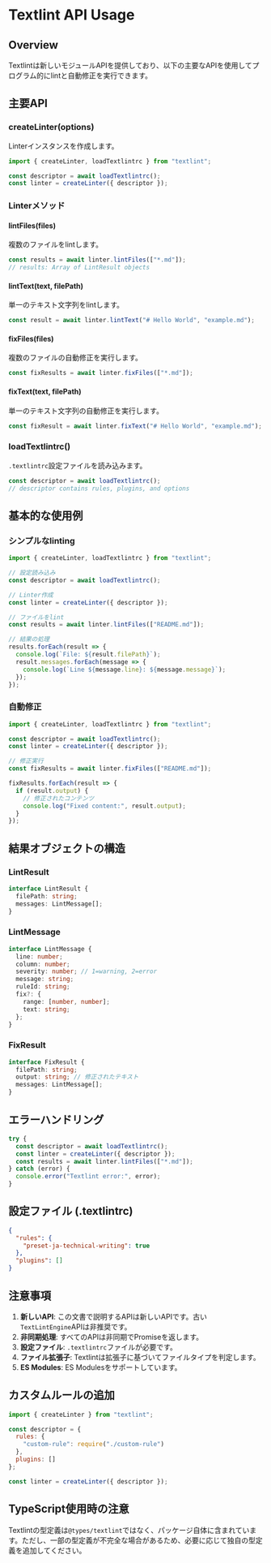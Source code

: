 # Textlint API Usage

## Overview
Textlintは新しいモジュールAPIを提供しており、以下の主要なAPIを使用してプログラム的にlintと自動修正を実行できます。

## 主要API

### createLinter(options)
Linterインスタンスを作成します。

```javascript
import { createLinter, loadTextlintrc } from "textlint";

const descriptor = await loadTextlintrc();
const linter = createLinter({ descriptor });
```

### Linterメソッド

#### lintFiles(files)
複数のファイルをlintします。

```javascript
const results = await linter.lintFiles(["*.md"]);
// results: Array of LintResult objects
```

#### lintText(text, filePath)
単一のテキスト文字列をlintします。

```javascript
const result = await linter.lintText("# Hello World", "example.md");
```

#### fixFiles(files)
複数のファイルの自動修正を実行します。

```javascript
const fixResults = await linter.fixFiles(["*.md"]);
```

#### fixText(text, filePath)
単一のテキスト文字列の自動修正を実行します。

```javascript
const fixResult = await linter.fixText("# Hello World", "example.md");
```

### loadTextlintrc()
`.textlintrc`設定ファイルを読み込みます。

```javascript
const descriptor = await loadTextlintrc();
// descriptor contains rules, plugins, and options
```

## 基本的な使用例

### シンプルなlinting
```javascript
import { createLinter, loadTextlintrc } from "textlint";

// 設定読み込み
const descriptor = await loadTextlintrc();

// Linter作成
const linter = createLinter({ descriptor });

// ファイルをlint
const results = await linter.lintFiles(["README.md"]);

// 結果の処理
results.forEach(result => {
  console.log(`File: ${result.filePath}`);
  result.messages.forEach(message => {
    console.log(`Line ${message.line}: ${message.message}`);
  });
});
```

### 自動修正
```javascript
import { createLinter, loadTextlintrc } from "textlint";

const descriptor = await loadTextlintrc();
const linter = createLinter({ descriptor });

// 修正実行
const fixResults = await linter.fixFiles(["README.md"]);

fixResults.forEach(result => {
  if (result.output) {
    // 修正されたコンテンツ
    console.log("Fixed content:", result.output);
  }
});
```

## 結果オブジェクトの構造

### LintResult
```typescript
interface LintResult {
  filePath: string;
  messages: LintMessage[];
}
```

### LintMessage
```typescript
interface LintMessage {
  line: number;
  column: number;
  severity: number; // 1=warning, 2=error
  message: string;
  ruleId: string;
  fix?: {
    range: [number, number];
    text: string;
  };
}
```

### FixResult
```typescript
interface FixResult {
  filePath: string;
  output: string; // 修正されたテキスト
  messages: LintMessage[];
}
```

## エラーハンドリング

```javascript
try {
  const descriptor = await loadTextlintrc();
  const linter = createLinter({ descriptor });
  const results = await linter.lintFiles(["*.md"]);
} catch (error) {
  console.error("Textlint error:", error);
}
```

## 設定ファイル (.textlintrc)

```json
{
  "rules": {
    "preset-ja-technical-writing": true
  },
  "plugins": []
}
```

## 注意事項

1. **新しいAPI**: この文書で説明するAPIは新しいAPIです。古い`TextLintEngine`APIは非推奨です。
2. **非同期処理**: すべてのAPIは非同期でPromiseを返します。
3. **設定ファイル**: `.textlintrc`ファイルが必要です。
4. **ファイル拡張子**: Textlintは拡張子に基づいてファイルタイプを判定します。
5. **ES Modules**: ES Modulesをサポートしています。

## カスタムルールの追加

```javascript
import { createLinter } from "textlint";

const descriptor = {
  rules: {
    "custom-rule": require("./custom-rule")
  },
  plugins: []
};

const linter = createLinter({ descriptor });
```

## TypeScript使用時の注意

Textlintの型定義は`@types/textlint`ではなく、パッケージ自体に含まれています。ただし、一部の型定義が不完全な場合があるため、必要に応じて独自の型定義を追加してください。